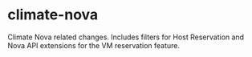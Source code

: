 climate-nova
============

Climate Nova related changes. Includes filters for Host
Reservation and Nova API extensions for the VM reservation
feature.

